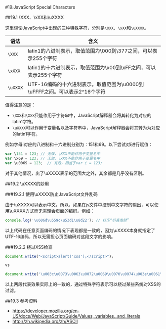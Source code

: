 #19.JavaScript Special Characters

##19.1 \XXX、\xXX和\uXXXX

这里谈论JavaScript中出现的三种特殊字符，分别是`\XXX`、`\xXX`和`\uXXXX`。

语法     |含义
---------|------------------
`\XXX`   |latin1的八进制表示，取值范围为\000到\377之间，可以表示255个字符
`\xXXX`  |latin1的十六进制表示，取值范围为\x00到\xFF之间，可以表示255个字符
`\uXXXX` |UTF-16编码的十六进制表示，取值范围为\u0000到\uFFFF之间。可以表示2^16个字符

值得注意的是：
  * `\XXX`和`\XXX`只能作用于字符串中，JavaScript解释器会将其转化为对应的latin1字符。
  * `\uXXXX`可以作用于变量名以及字符串中，JavaScript解释器会将其转为为对应的latin1字符。

例如字母i对应的八进制和十六进制分别为：151和69。以下尝试对i进行赋值：

```JavaScript
var \151 = 123; // 无效，\XXX不能作用于变量名中
var \x69 = 123; // 无效，\xXX不能作用于变量名中
var \u0069 = 123;  // 有效，相当于var i = 123;
```

对于其他情况，出了\uXXXX表示的范围大之外，其余都是几乎没有区别。

##19.2 \uXXXX的妙用

###19.2.1 使用\uXXXX防止JavaScript文件乱码

由于\uXXXX可以表示中文，所以，如果在js文件中控制中文字符的输出，可以使用\uXXXX方式而无需理会页面的编码。例如：

```JavaScript
console.log('\u606d\u559c\u53d1\u8d22'); // 打印“恭喜发财”
```
以上代码在任意页面编码的情况下表现都是一致的，因为\uXXXX本身就指定了UTF-16编码，所以无需担心页面编码对这段文字的影响。

###19.2.2 绕过XSS检查

```JavaScript
document.write("<script>alert('xss');</script>");

vs

document.write('\u003c\u0073\u0063\u0072\u0069\u0070\u0074\u003e\u0061\u006c\u0065\u0072\u0074\u0028\u0022\u0078\u0073\u0073\u0022\u0029\u003c\u002f\u0073\u0063\u0072\u0069\u0070\u0074\u003e');
```

以上两段代表效果实际上的一致的，通过特殊字符表示可以绕过某些系统对XSS的过滤。

##19.3 参考资料
 * https://developer.mozilla.org/en-US/docs/Web/JavaScript/Guide/Values,_variables,_and_literals
 * http://zh.wikipedia.org/zh/ASCII
